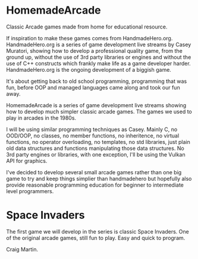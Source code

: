 # HomemadeArcade
Classic Arcade games made from home for educational resource.

If inspiration to make these games comes from HandmadeHero.org. HandmadeHero.org is a series of game development live streams by Casey Muratori, showing how to develop a professional quality game, from the ground up, without the use of 3rd party libraries or engines and without the use of C++ constructs which frankly make life as a game developer harder. HandmadeHero.org is the ongoing development of a biggish game.

It's about getting back to old school programming, programming that was fun, before OOP and managed languages came along and took our fun away.

HomemadeArcade is a series of game development live streams showing how to develop much simpler classic arcade games. The games we used to play in arcades in the 1980s.

I will be using similar programming techniques as Casey. Mainly C, no OOD/OOP, no classes, no member functions, no inheritence, no virtual functions, no operator overloading, no templates, no std libraries, just plain old data structures and functions manipulating those data structures. No 3rd party engines or libraries, with one exception, I'll be using the Vulkan API for graphics.

I've decided to develop several small arcade games rather than one big game to try and keep things simplier than handmadehero but hopefully also provide reasonable programming education for beginner to intermediate level programmers.

# Space Invaders

The first game we will develop in the series is classic Space Invaders. One of the original arcade games, still fun to play. Easy and quick to program.

Craig Martin.